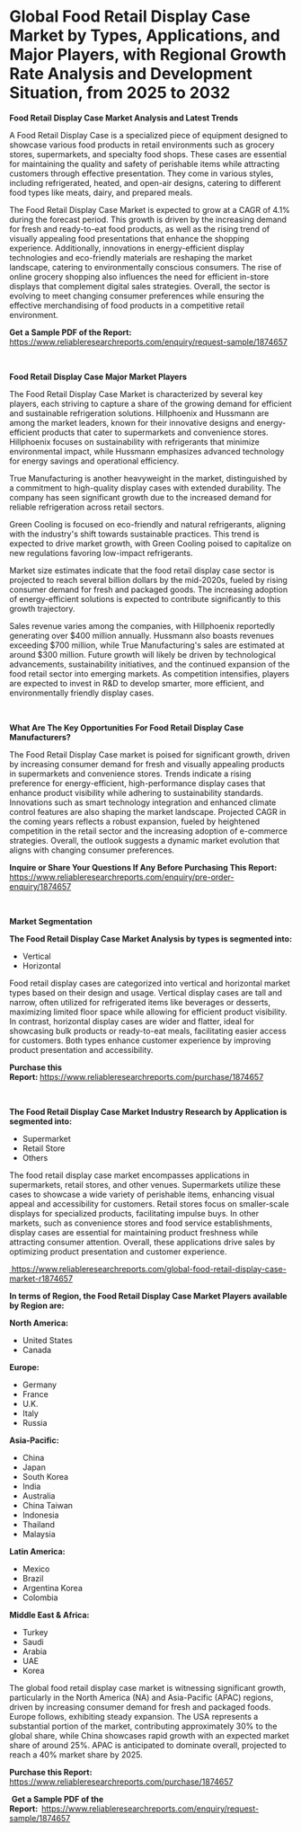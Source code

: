 <p><h1>Global Food Retail Display Case Market by Types, Applications, and Major Players, with Regional Growth Rate Analysis and Development Situation, from 2025 to 2032</h1></p><p><strong>Food Retail Display Case Market Analysis and Latest Trends</strong></p>
<p><p>A Food Retail Display Case is a specialized piece of equipment designed to showcase various food products in retail environments such as grocery stores, supermarkets, and specialty food shops. These cases are essential for maintaining the quality and safety of perishable items while attracting customers through effective presentation. They come in various styles, including refrigerated, heated, and open-air designs, catering to different food types like meats, dairy, and prepared meals.</p><p>The Food Retail Display Case Market is expected to grow at a CAGR of 4.1% during the forecast period. This growth is driven by the increasing demand for fresh and ready-to-eat food products, as well as the rising trend of visually appealing food presentations that enhance the shopping experience. Additionally, innovations in energy-efficient display technologies and eco-friendly materials are reshaping the market landscape, catering to environmentally conscious consumers. The rise of online grocery shopping also influences the need for efficient in-store displays that complement digital sales strategies. Overall, the sector is evolving to meet changing consumer preferences while ensuring the effective merchandising of food products in a competitive retail environment.</p></p>
<p><strong>Get a Sample PDF of the Report:&nbsp;</strong> <a href="https://www.reliableresearchreports.com/enquiry/request-sample/1874657?utm_campaign=2655&utm_medium=2&utm_source=Github&utm_content=ia&utm_term=16042025&utm_id=food-retail-display-case">https://www.reliableresearchreports.com/enquiry/request-sample/1874657</a></p>
<p>&nbsp;</p>
<p><strong>Food Retail Display Case Major Market Players</strong></p>
<p><p>The Food Retail Display Case Market is characterized by several key players, each striving to capture a share of the growing demand for efficient and sustainable refrigeration solutions. Hillphoenix and Hussmann are among the market leaders, known for their innovative designs and energy-efficient products that cater to supermarkets and convenience stores. Hillphoenix focuses on sustainability with refrigerants that minimize environmental impact, while Hussmann emphasizes advanced technology for energy savings and operational efficiency.</p><p>True Manufacturing is another heavyweight in the market, distinguished by a commitment to high-quality display cases with extended durability. The company has seen significant growth due to the increased demand for reliable refrigeration across retail sectors.</p><p>Green Cooling is focused on eco-friendly and natural refrigerants, aligning with the industry's shift towards sustainable practices. This trend is expected to drive market growth, with Green Cooling poised to capitalize on new regulations favoring low-impact refrigerants.</p><p>Market size estimates indicate that the food retail display case sector is projected to reach several billion dollars by the mid-2020s, fueled by rising consumer demand for fresh and packaged goods. The increasing adoption of energy-efficient solutions is expected to contribute significantly to this growth trajectory.</p><p>Sales revenue varies among the companies, with Hillphoenix reportedly generating over $400 million annually. Hussmann also boasts revenues exceeding $700 million, while True Manufacturing's sales are estimated at around $300 million. Future growth will likely be driven by technological advancements, sustainability initiatives, and the continued expansion of the food retail sector into emerging markets. As competition intensifies, players are expected to invest in R&D to develop smarter, more efficient, and environmentally friendly display cases.</p></p>
<p>&nbsp;</p>
<p><strong>What Are The Key Opportunities For Food Retail Display Case Manufacturers?</strong></p>
<p><p>The Food Retail Display Case market is poised for significant growth, driven by increasing consumer demand for fresh and visually appealing products in supermarkets and convenience stores. Trends indicate a rising preference for energy-efficient, high-performance display cases that enhance product visibility while adhering to sustainability standards. Innovations such as smart technology integration and enhanced climate control features are also shaping the market landscape. Projected CAGR in the coming years reflects a robust expansion, fueled by heightened competition in the retail sector and the increasing adoption of e-commerce strategies. Overall, the outlook suggests a dynamic market evolution that aligns with changing consumer preferences.</p></p>
<p><strong>Inquire or Share Your Questions If Any Before Purchasing This Report:</strong> <a href="https://www.reliableresearchreports.com/enquiry/pre-order-enquiry/1874657?utm_campaign=2655&utm_medium=2&utm_source=Github&utm_content=ia&utm_term=16042025&utm_id=food-retail-display-case">https://www.reliableresearchreports.com/enquiry/pre-order-enquiry/1874657</a></p>
<p>&nbsp;</p>
<p><strong>Market Segmentation</strong></p>
<p><strong>The Food Retail Display Case Market Analysis by types is segmented into:</strong></p>
<p><ul><li>Vertical</li><li>Horizontal</li></ul></p>
<p><p>Food retail display cases are categorized into vertical and horizontal market types based on their design and usage. Vertical display cases are tall and narrow, often utilized for refrigerated items like beverages or desserts, maximizing limited floor space while allowing for efficient product visibility. In contrast, horizontal display cases are wider and flatter, ideal for showcasing bulk products or ready-to-eat meals, facilitating easier access for customers. Both types enhance customer experience by improving product presentation and accessibility.</p></p>
<p><strong>Purchase this Report:&nbsp;</strong><a href="https://www.reliableresearchreports.com/purchase/1874657?utm_campaign=2655&utm_medium=2&utm_source=Github&utm_content=ia&utm_term=16042025&utm_id=food-retail-display-case">https://www.reliableresearchreports.com/purchase/1874657</a></p>
<p>&nbsp;</p>
<p><strong>The Food Retail Display Case Market Industry Research by Application is segmented into:</strong></p>
<p><ul><li>Supermarket</li><li>Retail Store</li><li>Others</li></ul></p>
<p><p>The food retail display case market encompasses applications in supermarkets, retail stores, and other venues. Supermarkets utilize these cases to showcase a wide variety of perishable items, enhancing visual appeal and accessibility for customers. Retail stores focus on smaller-scale displays for specialized products, facilitating impulse buys. In other markets, such as convenience stores and food service establishments, display cases are essential for maintaining product freshness while attracting consumer attention. Overall, these applications drive sales by optimizing product presentation and customer experience.</p></p>
<p><a href="https://www.reliableresearchreports.com/global-food-retail-display-case-market-r1874657?utm_campaign=2655&utm_medium=2&utm_source=Github&utm_content=ia&utm_term=16042025&utm_id=food-retail-display-case">&nbsp;https://www.reliableresearchreports.com/global-food-retail-display-case-market-r1874657</a></p>
<p><strong>In terms of Region, the Food Retail Display Case Market Players available by Region are:</strong></p>
<p>
    <p> <strong> North America: </strong>
        <ul>
            <li>United States</li>
            <li>Canada</li>
        </ul>
        </p> 
    <p> <strong> Europe: </strong>
        <ul>
            <li>Germany</li>
            <li>France</li>
            <li>U.K.</li>
            <li>Italy</li>
            <li>Russia</li>
        </ul>
        </p> 
    <p> <strong> Asia-Pacific: </strong>
        <ul>
            <li>China</li>
            <li>Japan</li>
            <li>South Korea</li>
            <li>India</li>
            <li>Australia</li>
            <li>China Taiwan</li>
            <li>Indonesia</li>
            <li>Thailand</li>
            <li>Malaysia</li>
        </ul>
        </p> 
    <p> <strong> Latin America: </strong>
        <ul>
            <li>Mexico</li>
            <li>Brazil</li>
            <li>Argentina Korea</li>
            <li>Colombia</li>
        </ul>
        </p> 
    <p> <strong> Middle East & Africa: </strong>
        <ul>
            <li>Turkey</li>
            <li>Saudi</li>
            <li>Arabia</li>
            <li>UAE</li>
            <li>Korea</li>
        </ul>
    </p>
    </p>
<p><p>The global food retail display case market is witnessing significant growth, particularly in the North America (NA) and Asia-Pacific (APAC) regions, driven by increasing consumer demand for fresh and packaged foods. Europe follows, exhibiting steady expansion. The USA represents a substantial portion of the market, contributing approximately 30% to the global share, while China showcases rapid growth with an expected market share of around 25%. APAC is anticipated to dominate overall, projected to reach a 40% market share by 2025.</p></p>
<p><strong>Purchase this Report: </strong><a href="https://www.reliableresearchreports.com/purchase/1874657?utm_campaign=2655&utm_medium=2&utm_source=Github&utm_content=ia&utm_term=16042025&utm_id=food-retail-display-case">https://www.reliableresearchreports.com/purchase/1874657</a></p>
<p>&nbsp;<strong>Get a Sample PDF of the Report:&nbsp;&nbsp;</strong><a href="https://www.reliableresearchreports.com/enquiry/request-sample/1874657?utm_campaign=2655&utm_medium=2&utm_source=Github&utm_content=ia&utm_term=16042025&utm_id=food-retail-display-case">https://www.reliableresearchreports.com/enquiry/request-sample/1874657</a></p>
<p><strong></strong></p>
<p><p></p><p></p><p></p></p>